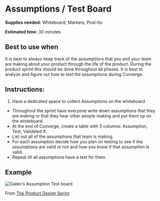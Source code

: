 # Assumptions / Test Board
**Supplies needed:** Whiteboard, Markers, Post-its

**Estimated time:** 30 minutes

## Best to use when
It is best to always keep track of the assumptions
that you and your team are making about
your product through the life of the product.
During the product sprint this should be done throughout all phases.
It is best to analyze and figure out how to test the assumptions
during Converge.

## Instructions:

1. Have a dedicated space to collect Assumptions on the whiteboard.
* Throughout the sprint have everyone write down assumptions
that they are making or that they hear other people making
and put them up on the whiteboard.
* At the end of Converge, create a table with 3 columns:
Assumption, Test, Validated if.
* List out all of the assumptions that team is making.
* For each assumption decide how you plan on testing
to see if the assumptions are valid or not
and how you know if that assumption is valid.
* Repeat till all assumptions have a test for them.

## Example
![Galen's Assumption Test board](http://images.thoughtbot.com/the-product-design-sprint/assumptions.jpg)

From [The Product Design Sprint](http://robots.thoughtbot.com/the-product-design-sprint)
